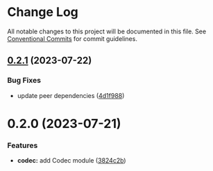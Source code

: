 # Change Log

All notable changes to this project will be documented in this file.
See [Conventional Commits](https://conventionalcommits.org) for commit guidelines.

## [0.2.1](https://github.com/xzhavilla/imho/compare/@imho/codec-fp-ts@0.2.0...@imho/codec-fp-ts@0.2.1) (2023-07-22)


### Bug Fixes

* update peer dependencies ([4d1f988](https://github.com/xzhavilla/imho/commit/4d1f9885679e64a1eaed79021ca447952cc9b600))





# 0.2.0 (2023-07-21)


### Features

* **codec:** add Codec module ([3824c2b](https://github.com/xzhavilla/imho/commit/3824c2bc7c4ac243641aff11385872c22d611ba1))
